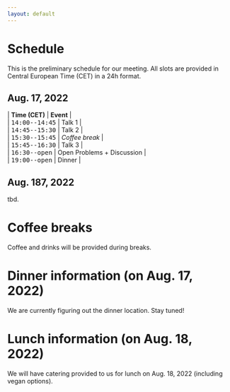 ```yaml
---
layout: default
---
```


# Schedule

This is the preliminary schedule for our meeting. All slots are provided
in Central European Time (CET) in a 24h format. 

## Aug. 17, 2022

| **Time (CET)**                                            | **Event**       |    
| <span style="font-family: monospace;">14:00--14:45</span> | Talk 1          |    
| <span style="font-family: monospace;">14:45--15:30</span> | Talk 2          |    
| <span style="font-family: monospace;">15:30--15:45</span> | *Coffee break*  |    
| <span style="font-family: monospace;">15:45--16:30</span> | Talk 3          |    
| <span style="font-family: monospace;">16:30--open</span>  | Open Problems + Discussion |    
| <span style="font-family: monospace;">19:00--open</span>  | Dinner          |    


## Aug. 187, 2022

tbd.

# Coffee breaks

Coffee and drinks will be provided during breaks.

# Dinner information (on Aug. 17, 2022)

We are currently figuring out the dinner location. Stay tuned!

# Lunch information (on Aug. 18, 2022)

We will have catering provided to us for lunch on Aug. 18, 2022 (including vegan options).